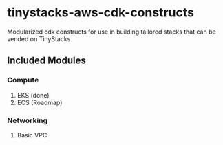 # tinystacks-aws-cdk-constructs
Modularized cdk constructs for use in building tailored stacks that can be vended on TinyStacks.

## Included Modules
### Compute
1. EKS (done)
1. ECS (Roadmap)

### Networking
1. Basic VPC
